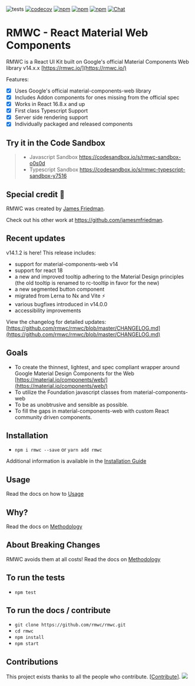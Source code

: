 ![tests](https://github.com/rmwc/rmwc/actions/workflows/unit-test.yml/badge.svg)
[![codecov](https://codecov.io/gh/rmwc/rmwc/branch/master/graph/badge.svg)](https://codecov.io/gh/rmwc/rmwc)
[![npm](https://img.shields.io/npm/v/rmwc.svg)](https://www.npmjs.com/package/rmwc)
[![npm](https://img.shields.io/npm/dm/@rmwc/base.svg)](https://www.npmjs.com/package/rmwc)
[![npm](https://img.shields.io/npm/l/rmwc.svg)](https://github.com/rmwc/rmwc/blob/master/LICENSE)
[![Chat](https://img.shields.io/discord/490680848979591168.svg)](https://discord.gg/4BSUxCW)

# RMWC - React Material Web Components

RMWC is a React UI Kit built on Google's official Material Components Web library v14.x.x
[https://rmwc.io/](https://rmwc.io/)

Features:

- [x] Uses Google's official material-components-web library
- [x] Includes Addon components for ones missing from the official spec
- [x] Works in React 16.8.x and up
- [x] First class Typescript Support
- [x] Server side rendering support
- [x] Individually packaged and released components

## Try it in the Code Sandbox

> - Javascript Sandbox https://codesandbox.io/s/rmwc-sandbox-o0s0d
> - Typescript Sandbox https://codesandbox.io/s/rmwc-typescript-sandbox-y7516

## Special credit 🥇

RMWC was created by [James Friedman](https://github.com/jamesmfriedman).

Check out his other work at https://github.com/jamesmfriedman.

## Recent updates

v14.1.2 is here! This release includes:

- support for material-components-web v14
- support for react 18
- a new and improved tooltip adhering to the Material Design principles (the old tooltip is renamed to rc-tooltip in favor for the new)
- a new segmented button component
- migrated from Lerna to Nx and Vite ⚡
- various bugfixes introduced in v14.0.0
- accessibility improvements

View the changelog for detailed updates: [https://github.com/rmwc/rmwc/blob/master/CHANGELOG.md](https://github.com/rmwc/rmwc/blob/master/CHANGELOG.md)

## Goals

- To create the thinnest, lightest, and spec compliant wrapper around Google
  Material Design Components for the Web
  [https://material.io/components/web/](https://material.io/components/web/)
- To utilize the Foundation javascript classes from material-components-web
- To be as unobtrusive and sensible as possible.
- To fill the gaps in material-components-web with custom React community driven components.

## Installation

- `npm i rmwc --save` or `yarn add rmwc`

Additional information is available in the [Installation Guide](https://rmwc.io/installation)

## Usage

Read the docs on how to [Usage](https://rmwc.io/usage)

## Why?

Read the docs on [Methodology](https://rmwc.io/methodology)

## About Breaking Changes

RMWC avoids them at all costs!
Read the docs on [Methodology](https://rmwc.io/methodology)

## To run the tests

- `npm test`

## To run the docs / contribute

- `git clone https://github.com/rmwc/rmwc.git`
- `cd rmwc`
- `npm install`
- `npm start`

## Contributions

This project exists thanks to all the people who contribute. [[Contribute](CONTRIBUTING.md)].
<a href="https://github.com/rmwc/rmwc/graphs/contributors">
<img src="https://contrib.rocks/image?repo=rmwc/rmwc" />
</a>
